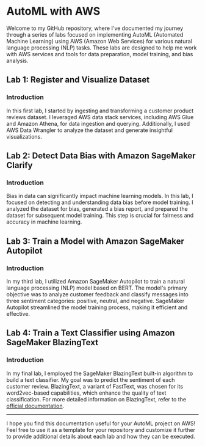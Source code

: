 # AutoML with AWS

Welcome to my GitHub repository, where I've documented my journey through a series of labs focused on implementing AutoML (Automated Machine Learning) using AWS (Amazon Web Services) for various natural language processing (NLP) tasks. These labs are designed to help me work with AWS services and tools for data preparation, model training, and bias analysis.

## Lab 1: Register and Visualize Dataset

### Introduction

In this first lab, I started by ingesting and transforming a customer product reviews dataset. I leveraged AWS data stack services, including AWS Glue and Amazon Athena, for data ingestion and querying. Additionally, I used AWS Data Wrangler to analyze the dataset and generate insightful visualizations.

## Lab 2: Detect Data Bias with Amazon SageMaker Clarify

### Introduction

Bias in data can significantly impact machine learning models. In this lab, I focused on detecting and understanding data bias before model training. I analyzed the dataset for bias, generated a bias report, and prepared the dataset for subsequent model training. This step is crucial for fairness and accuracy in machine learning.

## Lab 3: Train a Model with Amazon SageMaker Autopilot

### Introduction

In my third lab, I utilized Amazon SageMaker Autopilot to train a natural language processing (NLP) model based on BERT. The model's primary objective was to analyze customer feedback and classify messages into three sentiment categories: positive, neutral, and negative. SageMaker Autopilot streamlined the model training process, making it efficient and effective.

## Lab 4: Train a Text Classifier using Amazon SageMaker BlazingText

### Introduction

In my final lab, I employed the SageMaker BlazingText built-in algorithm to build a text classifier. My goal was to predict the sentiment of each customer review. BlazingText, a variant of FastText, was chosen for its word2vec-based capabilities, which enhance the quality of text classification. For more detailed information on BlazingText, refer to the [official documentation](https://docs.aws.amazon.com/sagemaker/latest/dg/blazingtext.html).

---

I hope you find this documentation useful for your AutoML project on AWS! Feel free to use it as a template for your repository and customize it further to provide additional details about each lab and how they can be executed.
